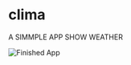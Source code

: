 # clima

A SIMMPLE APP SHOW WEATHER


![Finished App](https://github.com/londonappbrewery/Images/blob/master/clima-demo.gif)
